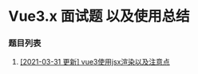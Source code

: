 # Vue3.x 面试题 以及使用总结

### 题目列表

1. [[2021-03-31 更新] vue3使用jsx渲染以及注意点](https://github.com/jeddygong/front-end-every-code-interview/issues/29)

